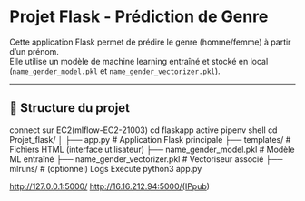# Projet Flask - Prédiction de Genre

Cette application Flask permet de prédire le genre (homme/femme) à partir d’un prénom.  
Elle utilise un modèle de machine learning entraîné et stocké en local (`name_gender_model.pkl` et `name_gender_vectorizer.pkl`).

---

## 📁 Structure du projet
connect sur EC2(mlflow-EC2-21003)
cd flaskapp
active pipenv shell
cd Projet_flask/
│
├── app.py # Application Flask principale
├── templates/ # Fichiers HTML (interface utilisateur)
├── name_gender_model.pkl # Modèle ML entraîné
├── name_gender_vectorizer.pkl # Vectoriseur associé
├── mlruns/ # (optionnel) Logs
Execute python3 app.py

http://127.0.0.1:5000/
http://16.16.212.94:5000/(IPpub<EC2>)
